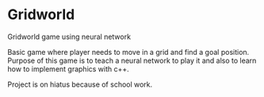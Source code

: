 # Gridworld
Gridworld game using neural network

Basic game where player needs to move in a grid and find a goal position. Purpose of this game is to teach a neural network to play it 
and also to learn how to implement graphics with c++.

Project is on hiatus because of school work.
